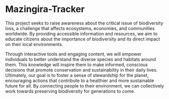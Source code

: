 # Mazingira-Tracker

This project seeks to raise awareness about the critical issue of biodiversity loss, a challenge that affects ecosystems, economies, and communities worldwide. By providing accessible information and resources, we aim to educate citizens about the importance of biodiversity and its direct impact on their local environments.

Through interactive tools and engaging content, we will empower individuals to better understand the diverse species and habitats around them. This knowledge will inspire them to make informed, conscious decisions that promote conservation and sustainability in their daily lives. Ultimately, our goal is to foster a sense of stewardship for the planet, encouraging actions that contribute to a healthier and more sustainable future for all. By connecting people to their environment, we can collectively work towards preserving biodiversity for generations to come.